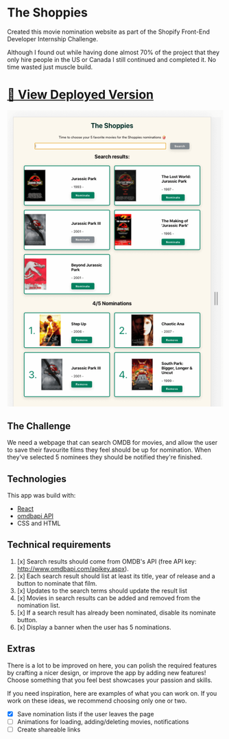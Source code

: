 # The Shoppies

Created this movie nomination website as part of the Shopify Front-End Developer Internship Challenge.  

Although I found out while having done almost 70% of the project that they only hire people in the US or Canada I still continued and completed it. No time wasted just muscle build.



# [🔗 View Deployed Version](https://stefi.codes/the-shoppies/)

![Movie Search App ScreenShot](./the-shoppies.png)



## The Challenge


We need a webpage that can search OMDB for movies, and allow the user to save their favourite films they feel should be up for nomination. When they've selected 5 nominees they should be notified they're finished.


## Technologies

This app was build with:

- [React](https://reactjs.org/docs/create-a-new-react-app.html)
- [omdbapi API](http://www.omdbapi.com/)
- CSS and HTML

## Technical requirements

1. [x] Search results should come from OMDB's API (free API key: http://www.omdbapi.com/apikey.aspx).
2. [x] Each search result should list at least its title, year of release and a button to nominate that film.
3. [x] Updates to the search terms should update the result list
4. [x] Movies in search results can be added and removed from the nomination list.
5. [x] If a search result has already been nominated, disable its nominate button.
6. [x] Display a banner when the user has 5 nominations.

## Extras

There is a lot to be improved on here, you can polish the required features by crafting a nicer design, or improve the app by adding new features! Choose something that you feel best showcases your passion and skills.

If you need inspiration, here are examples of what you can work on. If you work on these ideas, we recommend choosing only one or two.


  - [x] Save nomination lists if the user leaves the page
  - [ ] Animations for loading, adding/deleting movies, notifications
  - [ ] Create shareable links
